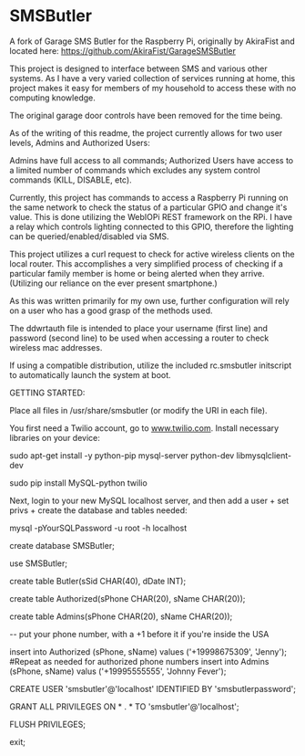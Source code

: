 SMSButler
===============

A fork of Garage SMS Butler for the Raspberry Pi, originally by AkiraFist and
located here: https://github.com/AkiraFist/GarageSMSButler

This project is designed to interface between SMS and various other systems.
As I have a very varied collection of services running at home, this project
makes it easy for members of my household to access these with no computing knowledge.

The original garage door controls have been removed for the time being.

As of the writing of this readme, the project currently allows for two user levels,
Admins and Authorized Users:

Admins have full access to all commands; Authorized Users have access to a
limited number of commands which excludes any system control commands (KILL, DISABLE, etc).

Currently, this project has commands to access a Raspberry Pi running on the same network
to check the status of a particular GPIO and change it's value. This is done utilizing the WebIOPi
REST framework on the RPi. I have a relay which controls lighting connected to this GPIO,
therefore the lighting can be queried/enabled/disabled via SMS.

This project utilizes a curl request to check for active wireless clients
on the local router. This accomplishes a very simplified process of checking if a
particular family member is home or being alerted when they arrive. (Utilizing
our reliance on the ever present smartphone.)

As this was written primarily for my own use, further configuration will rely on
a user who has a good grasp of the methods used.

The ddwrtauth file is intended to place your username (first line) and password (second line) to be used
when accessing a router to check wireless mac addresses.

If using a compatible distribution, utilize the included rc.smsbutler initscript to automatically
launch the system at boot.

GETTING STARTED:

Place all files in /usr/share/smsbutler (or modify the URI in each file).

You first need a Twilio account, go to www.twilio.com.
Install necessary libraries on your device:

sudo apt-get install -y python-pip mysql-server python-dev libmysqlclient-dev

sudo pip install MySQL-python twilio

Next, login to your new MySQL localhost server, and then add a user + set privs + create the database and tables needed:

mysql -pYourSQLPassword -u root -h localhost

create database SMSButler;

use SMSButler;

create table Butler(sSid CHAR(40), dDate INT);

create table Authorized(sPhone CHAR(20), sName CHAR(20));

create table Admins(sPhone CHAR(20), sName CHAR(20));

-- put your phone number, with a +1 before it if you're inside the USA

insert into Authorized (sPhone, sName) values ('+19998675309', 'Jenny');   #Repeat as needed for authorized phone numbers
insert into Admins (sPhone, sName) valus ('+19995555555', 'Johnny Fever');

CREATE USER 'smsbutler'@'localhost' IDENTIFIED BY 'smsbutlerpassword';

GRANT ALL PRIVILEGES ON * . * TO 'smsbutler'@'localhost';

FLUSH PRIVILEGES;

exit;

